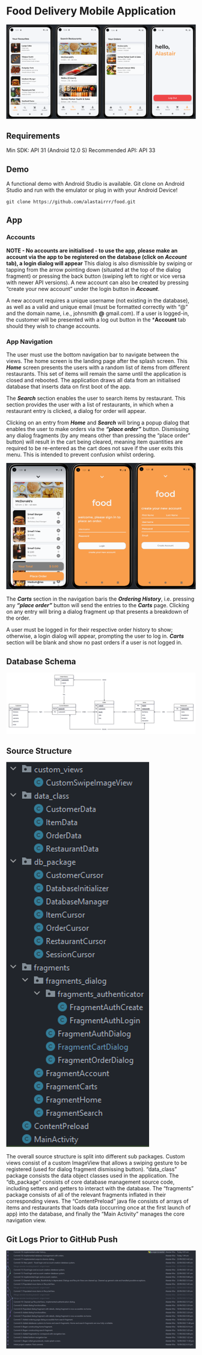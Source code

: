 # Food Delivery Mobile Application

![UI1](doc/img/UI1.PNG)

## Requirements
Min SDK: API 31 (Android 12.0 S) 
Recommended API: API 33

## Demo
A functional demo with Android Studio is available.
Git clone on Android Studio and run with the emulator or plug in with your Android Device!
```
git clone https://github.com/alastairrr/food.git
```
## App

### Accounts
**NOTE - No accounts are initialised - to use the app, please make an account via the app to be registered on the database (click on *Account* tab), a login dialog will appear**
This dialog is also dismissible by swiping or tapping from the arrow pointing down (situated at the top of the dialog fragment) or pressing the back button (swiping left to right or vice versa with newer API versions). A new account can also be created by pressing “create your new account” under the login button in ***Account***. 

A new account requires a unique username (not existing in the database), as well as a valid and unique email (must be formatted correctly with “@” and the domain name, i.e., johnsmith **@** gmail.com). If a user is logged-in, the customer will be presented with a log out button in the ***Account** tab should they wish to change accounts. 

### App Navigation
The user must use the bottom navigation bar to navigate between the views. The home screen is the landing page after the splash screen. This ***Home*** screen presents the users with a random list of items from different restaurants. This set of items will remain the same until the application is closed and rebooted. The application draws all data from an initialised database that inserts data on first boot of the app.

The ***Search*** section enables the user to search items by restaurant. This section provides the user with a list of restaurants, in which when a restaurant entry is clicked, a dialog for order will appear. 

Clicking on an entry from ***Home*** and ***Search*** will bring a popup dialog that enables the user to make orders via the ***“place order”*** button. Dismissing any dialog fragments (by any means other than pressing the “place order” button) will result in the cart being cleared, meaning item quantities are required to be re-entered as the cart does not save if the user exits this menu. This is intended to prevent confusion whilst ordering.

![UI2](doc/img/UI2.PNG)

The ***Carts*** section in the navigation baris the ***Ordering History***, i.e. pressing any ***“place order”*** button will send the entries to the ***Carts*** page. Clicking on any entry will bring a dialog fragment up that presents a breakdown of the order. 

A user must be logged in for their respective order history to show; otherwise, a login dialog will appear, prompting the user to log in. ***Carts*** section will be blank and show no past orders if a user is not logged in.

## Database Schema
![db](doc/img/db.png)

## Source Structure
![ss](doc/img/ss.png)

The overall source structure is split into different sub packages. Custom views consist of a custom ImageView that allows a swiping gesture to be registered (used for dialog fragment dismissing button). “data_class” package consists the data object classes used in the application. The “db_package” consists of core database management source code, including setters and getters to interact with the database. The “fragments” package consists of all of the relevant fragments inflated in their corresponding views. The “ContentPreload” java file consists of arrays of items and restaurants that loads data (occurring once at the first launch of app) into the database, and finally the “Main Activity” manages the core navigation view.

## Git Logs Prior to GitHub Push
![gl](doc/img/gl.PNG)

